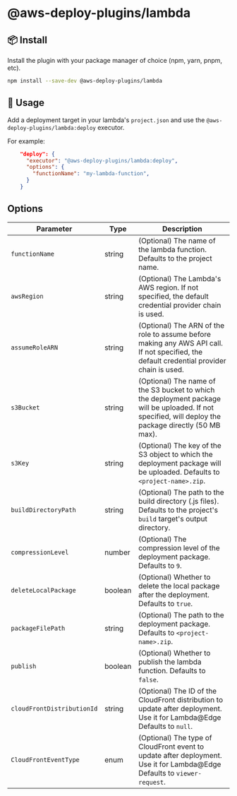# @aws-deploy-plugins/lambda

## 📦 Install

Install the plugin with your package manager of choice (npm, yarn, pnpm, etc).

```bash
npm install --save-dev @aws-deploy-plugins/lambda
```

## 🚀 Usage

Add a deployment target in your lambda's `project.json` and use the `@aws-deploy-plugins/lambda:deploy` executor.

For example:

```json
    "deploy": {
      "executor": "@aws-deploy-plugins/lambda:deploy",
      "options": {
        "functionName": "my-lambda-function",
      }
    }
```

## Options

| Parameter                  | Type    | Description                                                                                                                                            |
| -------------------------- | ------- | ------------------------------------------------------------------------------------------------------------------------------------------------------ |
| `functionName`             | string  | (Optional) The name of the lambda function. Defaults to the project name.                                                                              |
| `awsRegion`                | string  | (Optional) The Lambda's AWS region. If not specified, the default credential provider chain is used.                                                   |
| `assumeRoleARN`            | string  | (Optional) The ARN of the role to assume before making any AWS API call. If not specified, the default credential provider chain is used.              |
| `s3Bucket`                 | string  | (Optional) The name of the S3 bucket to which the deployment package will be uploaded. If not specified, will deploy the package directly (50 MB max). |
| `s3Key`                    | string  | (Optional) The key of the S3 object to which the deployment package will be uploaded. Defaults to `<project-name>.zip`.                                |
| `buildDirectoryPath`       | string  | (Optional) The path to the build directory (.js files). Defaults to the project's `build` target's output directory.                                   |
| `compressionLevel`         | number  | (Optional) The compression level of the deployment package. Defaults to `9`.                                                                           |
| `deleteLocalPackage`       | boolean | (Optional) Whether to delete the local package after the deployment. Defaults to `true`.                                                               |
| `packageFilePath`          | string  | (Optional) The path to the deployment package. Defaults to `<project-name>.zip`.                                                                       |
| `publish`                  | boolean | (Optional) Whether to publish the lambda function. Defaults to `false`.                                                                                |
| `cloudFrontDistributionId` | string  | (Optional) The ID of the CloudFront distribution to update after deployment. Use it for Lambda@Edge Defaults to `null`.                                |
| `CloudFrontEventType`      | enum    | (Optional) The type of CloudFront event to update after deployment. Use it for Lambda@Edge Defaults to `viewer-request`.                               |
